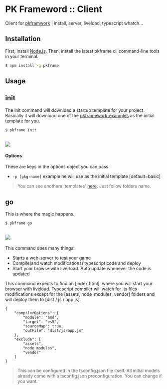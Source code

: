 # PK Frameword :: Client 
Client for [pkframwork](https://github.com/pe77/pkframework) | install, server, liveload, typescript whatch...

Installation
---------------

First, install [Node.js](https://nodejs.org/en/). Then, install the latest pkframe cli command-line tools in your terminal. 

```bash
$ npm install -g pkframe
```

Usage
---------------

## init

The init command will download a startup template for your project.
Basically it will download one of the [pkframework-examples](https://github.com/pe77/pkframework-examples) as the initial template for you.

```bash
$ pkframe init
```

![](http://i.imgur.com/7xTtaKx.png)
-----------

#### Options

These are keys in the options object you can pass

- `-p [pkg-name]` example he will use as the initial template [default=basic]

> You can see anothers 'templates' [here](https://github.com/pe77/pkframework-examples). Just follow folders name.




## go

This is where the magic happens.

```bash
$ pkframe go
```
![](http://i.imgur.com/cSLjV2R.png)
-----------

This command does many things:

- Starts a web-server to test your game
- Compile(and watch modifications) typescript code and deploy
- Start your browse with liverload. Auto update whenever the code is updated

This command expects to find an [index.html], where you will start your browser with liveload.
Typescript compiler will watch for .ts files modifications except for the [assets, node_modules, vendor] folders and will deploy them to [dist / js / app.js].

```
{
    "compilerOptions": {
        "module": "amd",
        "target": "es5",
        "sourceMap": true,
        "outFile": "dist/js/app.js"
    },
    "exclude": [
        "assets",
        "node_modules",
        "vendor"
    ]
}
```

>This can be configured in the tsconfig.json file itself. All initial models already come with a tsconfig.json preconfiguration. You can change if you want.



